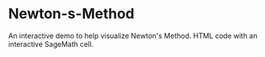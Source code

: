 # Newton-s-Method
An interactive demo to help visualize Newton's Method. HTML code with an interactive SageMath cell.
